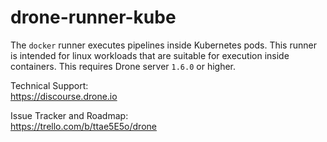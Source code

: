 # drone-runner-kube

The `docker` runner executes pipelines inside Kubernetes pods. This runner is intended for linux workloads that are suitable for execution inside containers. This requires Drone server `1.6.0` or higher.

<!--
Documentation:<br/>
https://docker-runner.docs.drone.io
-->

Technical Support:<br/>
https://discourse.drone.io

Issue Tracker and Roadmap:<br/>
https://trello.com/b/ttae5E5o/drone
